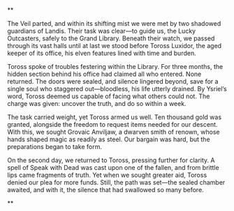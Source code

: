 **

The Veil parted, and within its shifting mist we were met by two shadowed guardians of Landis. Their task was clear—to guide us, the Lucky Outcasters, safely to the Grand Library. Beneath their watch, we passed through its vast halls until at last we stood before Toross Luxidor, the aged keeper of its office, his elven features lined with time and burden.

Toross spoke of troubles festering within the Library. For three months, the hidden section behind his office had claimed all who entered. None returned. The doors were sealed, and silence lingered beyond, save for a single soul who staggered out—bloodless, his life utterly drained. By Ysriel’s word, Toross deemed us capable of facing what others could not. The charge was given: uncover the truth, and do so within a week.

The task carried weight, yet Toross armed us well. Ten thousand gold was granted, alongside the freedom to request items needed for our descent. With this, we sought Grovaic Anviljaw, a dwarven smith of renown, whose hands shaped magic as readily as steel. Our bargain was hard, but the preparations began to take form.

On the second day, we returned to Toross, pressing further for clarity. A spell of Speak with Dead was cast upon one of the fallen, and from brittle lips came fragments of truth. Yet when we sought greater aid, Toross denied our plea for more funds. Still, the path was set—the sealed chamber awaited, and with it, the silence that had swallowed so many before.

**